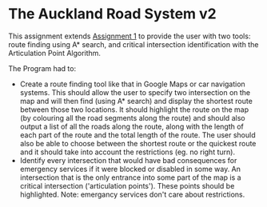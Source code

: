 # The Auckland Road System v2

This assignment extends [Assignment 1](/Assignment%201) to provide the user with two tools: route finding using A*
search, and critical intersection identification with the Articulation Point Algorithm.

The Program had to:
  -   Create a route finding tool like that in Google Maps or car navigation systems. This should allow the user to specify two intersection on the map and will then find (using A* search) and display the shortest route between those two locations. It should highlight the route on the map (by colouring all the road segments along the route) and should also output a list of all the roads along the route, along with the length of each part of the route and the total length of the route. The user should also be able to choose between the shortest route or the quickest route and it should take into account the restrictions (eg. no right turn).
  -   Identify every intersection that would have bad consequences for emergency services if it were blocked or disabled in some way. An intersection that is the only entrance into some part of the map is a critical intersection ('articulation points'). These points should be highlighted. Note: emergancy services don't care about restrictions.
